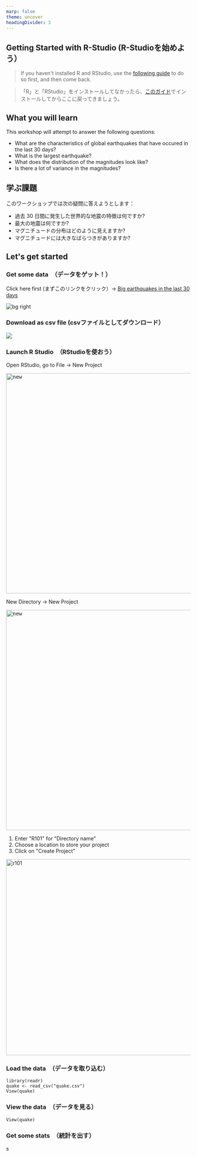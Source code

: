 ```yaml
---
marp: false
theme: uncover
headingDivider: 3
---
```


## Getting Started with R-Studio (R-Studioを始めよう）

> If you haven't installed R and RStudio, use the [following guide](Install%20R.md) to do so first, and then come back.

> 「R」と「RStudio」をインストールしてなかったら、[このガイド](Install%20R.md)でインストールしてからここに戻ってきましょう。

## What you will learn

This workshop will attempt to answer the following questions:

- What are the characteristics of global earthquakes that have occured in the last 30 days?
- What is the largest earthquake?
- What does the distribution of the magnitudes look like?
- Is there a lot of variance in the magnitudes?

## 学ぶ課題
このワークショップでは次の疑問に答えようとします：

- 過去 30 日間に発生した世界的な地震の特徴は何ですか?
- 最大の地震は何ですか?
- マグニチュードの分布はどのように見えますか?
- マグニチュードには大きなばらつきがありますか?


## Let's get started
### Get some data　（データをゲット！）

Click here first (まずこのリンクをクリック）→ [Big earthquakes in the last 30 days](https://earthquake.usgs.gov/earthquakes/map/?extent=-87.55511,-22.5&extent=87.55511,382.85156&range=search&search=%7B%22name%22:%22Search%20Results%22,%22params%22:%7B%22starttime%22:%222022-08-06%2000:00:00%22,%22endtime%22:%222022-09-05%2023:59:59%22,%22minmagnitude%22:4.5,%22orderby%22:%22time%22%7D%7D)

![bg right](https://user-images.githubusercontent.com/825990/188381530-2d634b5c-01bf-43e8-baa1-d41e8e2c5f00.png)

### Download as csv file (csvファイルとしてダウンロード）

![](https://user-images.githubusercontent.com/825990/188383617-b8650f50-a999-4382-8a56-8917dda00a84.png)

### Launch R Studio　（RStudioを使おう）

Open RStudio, go to File → New Project

<kbd><img alt="new" src="https://user-images.githubusercontent.com/825990/188397384-f3959680-8791-4c06-9c09-2c054ce483cc.png" width=600></kbd>

New Directory → New Project

<kbd><img alt="new" src="https://user-images.githubusercontent.com/825990/188398984-603300e9-b6ff-48f8-82d6-79eb9037b1e2.png" width=600></kbd>

1. Enter "R101" for "Directory name"
2. Choose a location to store your project
3. Click on "Create Project"

<img width="534" alt="r101" src="https://user-images.githubusercontent.com/825990/188400444-a62630a0-7b68-4054-b18e-225776e0b72f.png">

### Load the data　（データを取り込む）


```
library(readr)
quake <- read_csv("quake.csv")
View(quake)
```

### View the data　（データを見る）
```
View(quake)
```

### Get some stats　（統計を出す）
s
